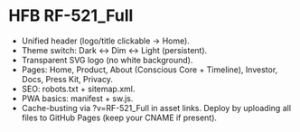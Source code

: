 # HFB RF-521_Full
- Unified header (logo/title clickable → Home).
- Theme switch: Dark ↔ Dim ↔ Light (persistent).
- Transparent SVG logo (no white background).
- Pages: Home, Product, About (Conscious Core + Timeline), Investor, Docs, Press Kit, Privacy.
- SEO: robots.txt + sitemap.xml.
- PWA basics: manifest + sw.js.
- Cache-busting via ?v=RF-521_Full in asset links.
Deploy by uploading all files to GitHub Pages (keep your CNAME if present).
